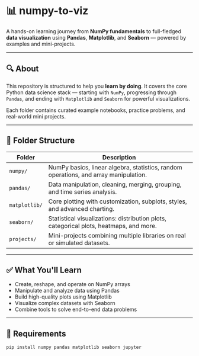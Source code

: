 # 📊 numpy-to-viz

A hands-on learning journey from **NumPy fundamentals** to full-fledged **data visualization** using **Pandas**, **Matplotlib**, and **Seaborn** — powered by examples and mini-projects.

---

## 🔍 About

This repository is structured to help you **learn by doing**. It covers the core Python data science stack — starting with `NumPy`, progressing through `Pandas`, and ending with `Matplotlib` and `Seaborn` for powerful visualizations.

Each folder contains curated example notebooks, practice problems, and real-world mini projects.

---

## 📁 Folder Structure

| Folder        | Description |
|---------------|-------------|
| `numpy/`      | NumPy basics, linear algebra, statistics, random operations, and array manipulation. |
| `pandas/`     | Data manipulation, cleaning, merging, grouping, and time series analysis. |
| `matplotlib/` | Core plotting with customization, subplots, styles, and advanced charting. |
| `seaborn/`    | Statistical visualizations: distribution plots, categorical plots, heatmaps, and more. |
| `projects/`   | Mini-projects combining multiple libraries on real or simulated datasets. |

---

## ✅ What You'll Learn

- Create, reshape, and operate on NumPy arrays
- Manipulate and analyze data using Pandas
- Build high-quality plots using Matplotlib
- Visualize complex datasets with Seaborn
- Combine tools to solve end-to-end data problems

---

## 🧰 Requirements

```bash
pip install numpy pandas matplotlib seaborn jupyter

